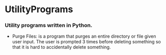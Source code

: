 # UtilityPrograms
### Utility programs written in Python.

* Purge Files: is a program that purges an entire directory or file given user input. The user is prompted 3 times before deleting something so that it is hard to accidentally delete something. 
